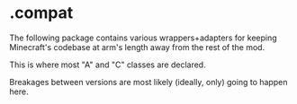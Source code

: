 # .compat

The following package contains various wrappers+adapters for keeping Minecraft's codebase at arm's length away from the rest of the mod.

This is where most "A" and "C" classes are declared.

Breakages between versions are most likely (ideally, only) going to happen here.